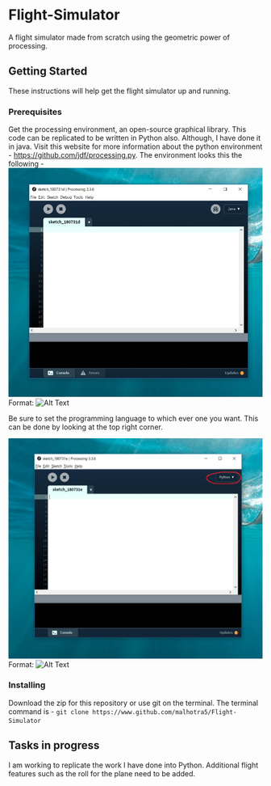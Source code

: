 # Flight-Simulator
A flight simulator made from scratch using the geometric power of processing.
## Getting Started
These instructions will help get the flight simulator up and running. 
### Prerequisites
Get the processing environment, an open-source graphical library. This code can be replicated to be  written in Python also. Although, I have done it in java. Visit this website for more information about the python environment - https://github.com/jdf/processing.py.
The environment looks this the following - 
![GitHub Logo](/Pictures/procEnv_Java.jpg)
Format: ![Alt Text](url)

Be sure to set the programming language to which ever one you want. This can be done by looking at the top right corner. 

![GitHub Logo](/Pictures/procEnv_Python.jpg)
Format: ![Alt Text](url)

### Installing 
Download the zip for this repository or use git on the terminal. The terminal command is - 
  ```git clone https://www.github.com/malhotra5/Flight-Simulator```






## Tasks in progress 
I am working to replicate the work I have done into Python. Additional flight features such as the roll for the plane need to be added.

